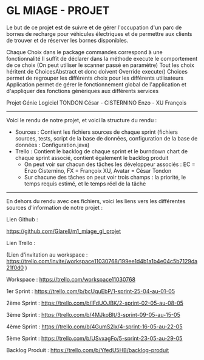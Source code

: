 # GL MIAGE - PROJET
Le but de ce projet est de suivre et de gérer l'occupation d'un parc de bornes de recharge pour véhicules électriques et de permettre aux clients de trouver et de réserver les bornes disponibles.

Chaque Choix dans le package commandes correspond à une fonctionnalité
Il suffit de déclarer dans la méthode execute le comportement de ce choix
(On peut utiliser le scanner passé en paramètre)
Tout les choix héritent de ChoicesAbstract et donc doivent Override execute()
Choices permet de regrouper les différents choix pour les différents utilisateurs
Application permet de gérer le fonctionnement global de l'application et d'appliquer des fonctions génériques aux différents services

Projet Génie Logiciel
TONDON César - CISTERNINO Enzo - XU François

--------------------------------------------

Voici le rendu de notre projet, et voici la structure du rendu : 
- Sources : Contient les fichiers sources de chaque sprint (fichiers sources, tests, script de la base de données, configuration de la base de données : Configuration.java)
- Trello : Contient le backlog de chaque sprint et le burndown chart de chaque sprint associé, contient également le backlog produit
	- On peut voir sur chacun des tâches les développeur associés : EC = Enzo Cisternino, FX = Françoix XU, Avatar = César Tondon
	- Sur chacune des tâches on peut voir trois champs : la priorité, le temps requis estimé, et le temps réel de la tâche

--------------------------------------------

En dehors du rendu avec ces fichiers, voici les liens vers les différentes sources d'information de notre projet : 

Lien Github : 

https://github.com/Glarell/m1_miage_gl_projet

Lien Trello : 

(Lien d'invitation au workspace : https://trello.com/invite/workspace11030768/199ee1d4b1a1b4e04c5b7129da21f0d0 )

Workspace : https://trello.com/workspace11030768

1er Sprint : https://trello.com/b/bcUquEbP/1-sprint-25-04-au-01-05

2ème Sprint : https://trello.com/b/IFdUOJBK/2-sprint-02-05-au-08-05

3ème Sprint : https://trello.com/b/4MJkoBlt/3-sprint-09-05-au-15-05

4ème Sprint : https://trello.com/b/4GumS2lx/4-sprint-16-05-au-22-05

5ème Sprint : https://trello.com/b/USvxagFo/5-sprint-23-05-au-29-05

Backlog Produit : https://trello.com/b/YfedU5HB/backlog-produit
